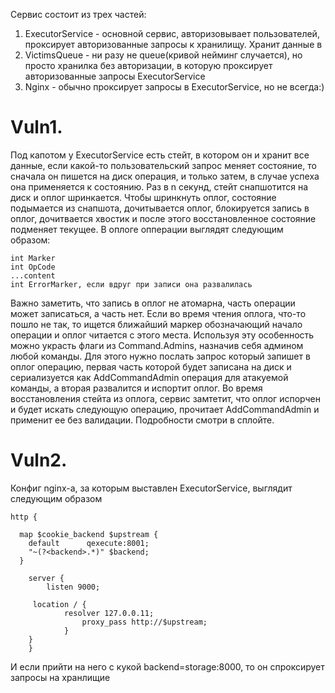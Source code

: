 Сервис состоит из трех частей:
1. ExecutorService - основной сервис, авторизовывает пользователей, проксирует авторизованные запросы к хранилищу. Хранит данные в 
2. VictimsQueue - ни разу не queue(кривой нейминг случается), но просто хранилка без авторизации, в которую проксирует авторизованные запросы ExecutorService
3. Nginx - обычно проксирует запросы в ExecutorService, но не всегда:)

# Vuln1.

Под капотом у ExecutorService есть стейт, в котором он и хранит все данные, если какой-то пользовательский запрос меняет состояние, то сначала он пишется на диск операция, и только затем, в случае успеха она применяется к состоянию. Раз в n секунд, стейт снапшотится на диск и оплог шринкается. Чтобы шринкнуть оплог, состояние подымается из снапшота, дочитывается оплог, блокируется запись в оплог, дочитвается хвостик и после этого восстановленное состояние подменяет текущее. 
В оплоге опперации выглядят следующим образом:
```
int Marker
int OpCode
...content
int ErrorMarker, если вдруг при записи она развалилась
```
Важно заметить, что запись в оплог не атомарна, часть операции может записаться, а часть нет. Если во время чтения оплога, что-то пошло не так, то ищется ближайший маркер обозначающий начало операции и оплог читается с этого места. Используя эту особенность можно украсть флаги из Command.Admins, назначив себя админом любой команды. Для этого нужно послать запрос который запишет в оплог операцию, первая часть которой будет записана на диск и сериализуется как AddCommandAdmin операция для атакуемой команды, а вторая развалится и испортит оплог. Во время восстановления стейта из оплога, сервис замтетит, что оплог испорчен и будет искать следующую операцию, прочитает AddCommandAdmin и применит ее без валидации. Подробности смотри в сплойте.

# Vuln2.

Конфиг nginx-а, за которым выставлен ExecutorService, выглядит следующим образом
```
http {

  map $cookie_backend $upstream {
    default      qexecute:8001;
    "~(?<backend>.*)" $backend;
  }

    server {
        listen 9000;

	 location / {
			resolver 127.0.0.11;
        		proxy_pass http://$upstream;
	        }
	}
    }
```
И если прийти на него c кукой backend=storage:8000, то он спроксирует запросы на хранлищие


